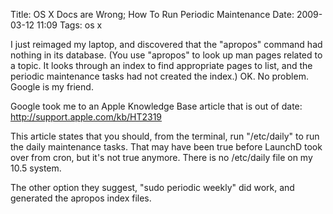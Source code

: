 Title: OS X Docs are Wrong; How To Run Periodic Maintenance
Date: 2009-03-12 11:09
Tags: os x

I just reimaged my laptop, and discovered that the "apropos" command had
nothing in its database. (You use "apropos" to look up man pages related
to a topic. It looks through an index to find appropriate pages to list,
and the periodic maintenance tasks had not created the index.) OK. No
problem. Google is my friend.

Google took me to an Apple Knowledge Base article that is out of date:
<http://support.apple.com/kb/HT2319>

This article states that you should, from the terminal, run "/etc/daily"
to run the daily maintenance tasks. That may have been true before
LaunchD took over from cron, but it's not true anymore. There is no
/etc/daily file on my 10.5 system.

The other option they suggest, "sudo periodic weekly" did work, and
generated the apropos index files.


